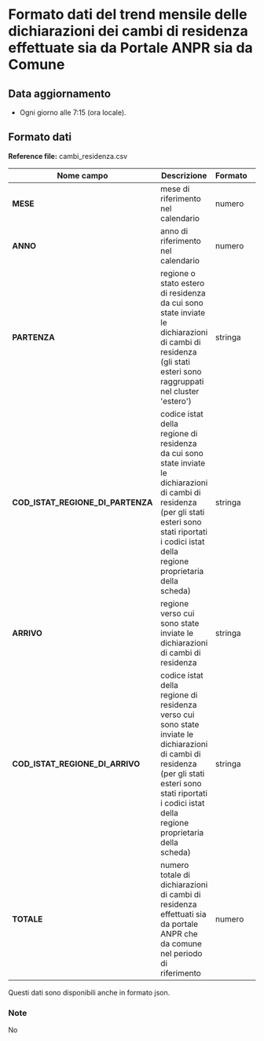 # Formato dati del trend mensile delle dichiarazioni dei cambi di residenza effettuate sia da Portale ANPR sia da Comune

## Data aggiornamento
- Ogni giorno alle 7:15 (ora locale). 

## Formato dati

**Reference file:** cambi_residenza.csv<br>

| Nome campo                  | Descrizione                       | Formato                       | Esempio             |
|-----------------------------|-----------------------------------|-------------------------------|---------------------|
| **MESE**       | mese di riferimento nel calendario             | numero                   | 10       |
| **ANNO**  | anno di riferimento nel calendario  |   numero     |        2021         |
| **PARTENZA**      | regione o stato estero di residenza da cui sono state inviate le dichiarazioni di cambi di residenza (gli stati esteri sono raggruppati nel cluster 'estero') |   stringa | Lazio  |
| **COD_ISTAT_REGIONE_DI_PARTENZA**      | codice istat della regione di residenza da cui sono state inviate le dichiarazioni di cambi di residenza (per gli stati esteri sono stati riportati i codici istat della regione proprietaria della scheda) |   stringa | 01  |
| **ARRIVO**      | regione verso cui sono state inviate le dichiarazioni di cambi di residenza| stringa             | Lombardia   |
| **COD_ISTAT_REGIONE_DI_ARRIVO**      | codice istat della regione di residenza verso cui sono state inviate le dichiarazioni di cambi di residenza (per gli stati esteri sono stati riportati i codici istat della regione proprietaria della scheda) |   stringa | 01  |
| **TOTALE**      | numero totale di dichiarazioni di cambi di residenza effettuati sia da portale ANPR che da comune nel periodo di riferimento| numero             | 1000   |

Questi dati sono disponibili anche in formato json.

### Note
No
